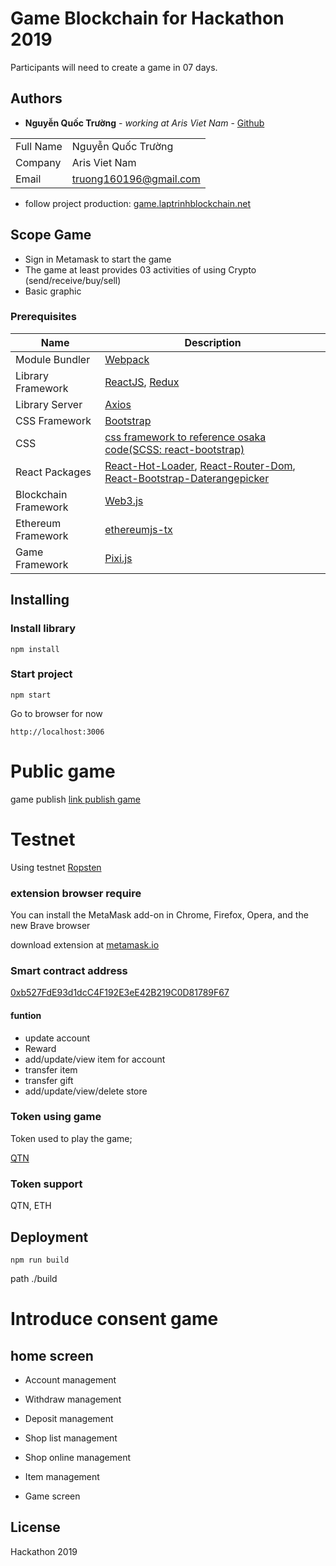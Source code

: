 # Game Blockchain for Hackathon 2019

Participants will need to create a game in 07 days.

## Authors

* **Nguyễn Quốc Trường** - *working at Aris Viet Nam* - [Github](https://github.com/truong160196)

| | |
| ------ | ------ |
| Full Name| Nguyễn Quốc Trường|
| Company| Aris Viet Nam|
| Email| truong160196@gmail.com |

- follow project production: [game.laptrinhblockchain.net](http://game.laptrinhblockchain.net)

## Scope Game
- Sign in Metamask to start the game
- The game at least provides 03 activities of using Crypto (send/receive/buy/sell)
- Basic graphic

### Prerequisites
| Name | Description |
| ------ | ------ |
| Module Bundler | [Webpack](https://webpack.js.org/) |
| Library Framework | [ReactJS](https://reactjs.org/), [Redux](https://redux.js.org/) |
| Library Server | [Axios](https://github.com/axios/axios) |
| CSS Framework | [Bootstrap](https://getbootstrap.com/docs/3.4/) |
| CSS | [css framework to reference osaka code(SCSS: react-bootstrap)](https://react-bootstrap.github.io/getting-started/introduction/) |
| React Packages | [React-Hot-Loader](https://github.com/gaearon/react-hot-loader/), [React-Router-Dom](https://github.com/ReactTraining/react-router), [React-Bootstrap-Daterangepicker](https://github.com/skratchdot/react-bootstrap-daterangepicker/) |
| Blockchain Framework | [Web3.js](https://web3js.readthedocs.io/en/v1.2.4/getting-started.html#adding-web3)|
| Ethereum Framework| [ethereumjs-tx](https://github.com/ethereumjs/ethereumjs-tx)|
| Game Framework | [Pixi.js](https://github.com/pixijs/pixi.js)|

## Installing

### Install library

```
npm install
```

### Start project

```
npm start
```
Go to browser for now
```
http://localhost:3006
```
# Public game
game publish 
[link publish game](http://game.laptrinhblockchain.net/)

# Testnet

Using testnet [Ropsten](https://ropsten.etherscan.io/)

### extension browser require
You can install the MetaMask add-on in Chrome, Firefox, Opera, and the new Brave browser

download extension at [metamask.io](https://metamask.io/)
### Smart contract address

[0xb527FdE93d1dcC4F192E3eE42B219C0D81789F67](https://ropsten.etherscan.io/address/0xb527fde93d1dcc4f192e3ee42b219c0d81789f67)

#### funtion

- update account
- Reward
- add/update/view item for account
- transfer item
- transfer gift
- add/update/view/delete store
### Token using game
Token used to play the game;

[QTN](https://ropsten.etherscan.io/token/0xb527fde93d1dcc4f192e3ee42b219c0d81789f67)

### Token support
QTN, ETH

## Deployment

```
npm run build
```
path ./build
# Introduce consent game
## home screen

- Account management

- Withdraw management

- Deposit management

- Shop list management

- Shop online management

- Item management

- Game screen

## License
Hackathon 2019
